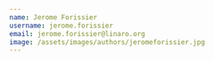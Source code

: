 ```yaml
---
name: Jerome Forissier
username: jerome.forissier
email: jerome.forissier@linaro.org
image: /assets/images/authors/jeromeforissier.jpg
---
```


